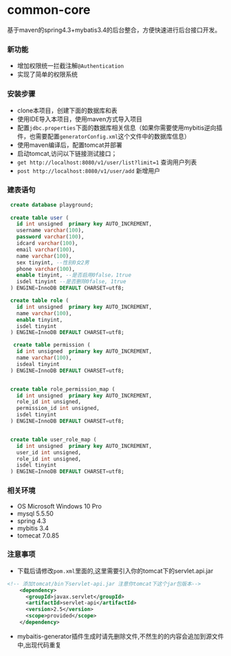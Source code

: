 # common-core
基于maven的spring4.3+mybatis3.4的后台整合，方便快速进行后台接口开发。

### 新功能
- 增加权限统一拦截注解`@Authentication`
- 实现了简单的权限系统

### 安装步骤
- clone本项目，创建下面的数据库和表
- 使用IDE导入本项目，使用maven方式导入项目
- 配置`jdbc.properties`下面的数据库相关信息（如果你需要使用mybitis逆向插件，也需要配置`generatorConfig.xml`这个文件中的数据库信息）
- 使用maven编译后，配置tomcat并部署
- 启动tomcat,访问以下链接测试接口；
- `get http://localhost:8080/v1/user/list?limit=1` 查询用户列表
- `post http://localhost:8080/v1/user/add` 新增用户

### 建表语句
```sql
 create database playground;
 
 create table user (
   id int unsigned  primary key AUTO_INCREMENT,
   username varchar(100),
   password varchar(100),
   idcard varchar(100),
   email varchar(100),
   name varchar(100),
   sex tinyint, --性别0女2男
   phone varchar(100),
   enable tinyint, --是否启用0false，1true
   isdel tinyint --是否删除0false, 1true
 ) ENGINE=InnoDB DEFAULT CHARSET=utf8;

 create table role (
   id int unsigned  primary key AUTO_INCREMENT,
   name varchar(100),
   enable tinyint,
   isdel tinyint
 ) ENGINE=InnoDB DEFAULT CHARSET=utf8;

  create table permission (
   id int unsigned  primary key AUTO_INCREMENT,
   name varchar(100),
   isdeal tinyint
 ) ENGINE=InnoDB DEFAULT CHARSET=utf8;


 create table role_permission_map (
   id int unsigned  primary key AUTO_INCREMENT,
   role_id int unsigned,
   permission_id int unsigned,
   isdel tinyint
 ) ENGINE=InnoDB DEFAULT CHARSET=utf8;


 create table user_role_map (
   id int unsigned  primary key AUTO_INCREMENT,
   user_id int unsigned,
   role_id int unsigned,
   isdel tinyint
 ) ENGINE=InnoDB DEFAULT CHARSET=utf8;
```

### 相关环境
- OS Microsoft Windows 10 Pro
- mysql 5.5.50
- spring 4.3
- mybitis 3.4
- tomecat 7.0.85

### 注意事项
- 下载后请修改`pom.xml`里面的,这里需要引入你的tomcat下的servlet.api.jar
```xml 
<!-- 添加tomcat/bin下servlet-api.jar 注意你tomcat下这个jar包版本-->
    <dependency>
      <groupId>javax.servlet</groupId>
      <artifactId>servlet-api</artifactId>
      <version>2.5</version>
      <scope>provided</scope>
    </dependency>
```
- mybaitis-generator插件生成时请先删除文件,不然生的的内容会追加到源文件中,出现代码重复
